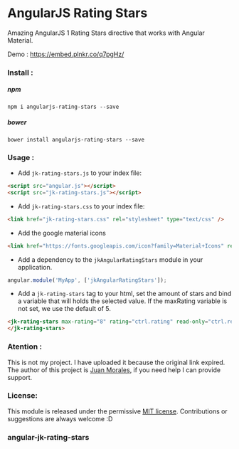# AngularJS Rating Stars

Amazing AngularJS 1 Rating Stars directive that works with Angular Material.

Demo : https://embed.plnkr.co/q7pgHz/

### Install :

##### npm
`npm i angularjs-rating-stars --save`

##### bower
`bower install angularjs-rating-stars --save`

### Usage :

 - Add `jk-rating-stars.js` to your index file:
```html
<script src="angular.js"></script>
<script src="jk-rating-stars.js"></script>
```

 - Add `jk-rating-stars.css` to your index file:
```html
<link href="jk-rating-stars.css" rel="stylesheet" type="text/css" />
```
 - Add the google material icons
```html
<link href="https://fonts.googleapis.com/icon?family=Material+Icons" rel="stylesheet">
```

 - Add a dependency to the `jkAngularRatingStars` module in your application.
```js
angular.module('MyApp', ['jkAngularRatingStars']);
```

 - Add a `jk-rating-stars` tag to your html, set the amount of stars and bind a variable that will holds the selected value. If the maxRating variable is not set, we use the default of 5.
```html
<jk-rating-stars max-rating="8" rating="ctrl.rating" read-only="ctrl.readOnly" shadow="false" reset-allowed="false" off-icon="star_border" off-color="false" on-rating="ctrl.onRating(rating)" >
</jk-rating-stars>
```

### Atention :
This is not my project. I have uploaded it because the original link expired. 
The author of this project is [Juan Morales](https://github.com/juank11memphis), if you need help I can provide support.
### License:
This module is released under the permissive [MIT license](http://revolunet.mit-license.org). Contributions or suggestions are always welcome :D

### angular-jk-rating-stars
